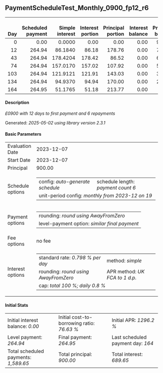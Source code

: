 <h2>PaymentScheduleTest_Monthly_0900_fp12_r6</h2>
<table>
    <thead style="vertical-align: bottom;">
        <th style="text-align: right;">Day</th>
        <th style="text-align: right;">Scheduled payment</th>
        <th style="text-align: right;">Simple interest</th>
        <th style="text-align: right;">Interest portion</th>
        <th style="text-align: right;">Principal portion</th>
        <th style="text-align: right;">Interest balance</th>
        <th style="text-align: right;">Principal balance</th>
        <th style="text-align: right;">Total simple interest</th>
        <th style="text-align: right;">Total interest</th>
        <th style="text-align: right;">Total principal</th>
    </thead>
    <tr style="text-align: right;">
        <td class="ci00">0</td>
        <td class="ci01" style="white-space: nowrap;">0.00</td>
        <td class="ci02">0.0000</td>
        <td class="ci03">0.00</td>
        <td class="ci04">0.00</td>
        <td class="ci05">0.00</td>
        <td class="ci06">900.00</td>
        <td class="ci07">0.0000</td>
        <td class="ci08">0.00</td>
        <td class="ci09">0.00</td>
    </tr>
    <tr style="text-align: right;">
        <td class="ci00">12</td>
        <td class="ci01" style="white-space: nowrap;">264.94</td>
        <td class="ci02">86.1840</td>
        <td class="ci03">86.18</td>
        <td class="ci04">178.76</td>
        <td class="ci05">0.00</td>
        <td class="ci06">721.24</td>
        <td class="ci07">86.1840</td>
        <td class="ci08">86.18</td>
        <td class="ci09">178.76</td>
    </tr>
    <tr style="text-align: right;">
        <td class="ci00">43</td>
        <td class="ci01" style="white-space: nowrap;">264.94</td>
        <td class="ci02">178.4204</td>
        <td class="ci03">178.42</td>
        <td class="ci04">86.52</td>
        <td class="ci05">0.00</td>
        <td class="ci06">634.72</td>
        <td class="ci07">264.6044</td>
        <td class="ci08">264.60</td>
        <td class="ci09">265.28</td>
    </tr>
    <tr style="text-align: right;">
        <td class="ci00">74</td>
        <td class="ci01" style="white-space: nowrap;">264.94</td>
        <td class="ci02">157.0170</td>
        <td class="ci03">157.02</td>
        <td class="ci04">107.92</td>
        <td class="ci05">0.00</td>
        <td class="ci06">526.80</td>
        <td class="ci07">421.6214</td>
        <td class="ci08">421.62</td>
        <td class="ci09">373.20</td>
    </tr>
    <tr style="text-align: right;">
        <td class="ci00">103</td>
        <td class="ci01" style="white-space: nowrap;">264.94</td>
        <td class="ci02">121.9121</td>
        <td class="ci03">121.91</td>
        <td class="ci04">143.03</td>
        <td class="ci05">0.00</td>
        <td class="ci06">383.77</td>
        <td class="ci07">543.5334</td>
        <td class="ci08">543.53</td>
        <td class="ci09">516.23</td>
    </tr>
    <tr style="text-align: right;">
        <td class="ci00">134</td>
        <td class="ci01" style="white-space: nowrap;">264.94</td>
        <td class="ci02">94.9370</td>
        <td class="ci03">94.94</td>
        <td class="ci04">170.00</td>
        <td class="ci05">0.00</td>
        <td class="ci06">213.77</td>
        <td class="ci07">638.4705</td>
        <td class="ci08">638.47</td>
        <td class="ci09">686.23</td>
    </tr>
    <tr style="text-align: right;">
        <td class="ci00">164</td>
        <td class="ci01" style="white-space: nowrap;">264.95</td>
        <td class="ci02">51.1765</td>
        <td class="ci03">51.18</td>
        <td class="ci04">213.77</td>
        <td class="ci05">0.00</td>
        <td class="ci06">0.00</td>
        <td class="ci07">689.6470</td>
        <td class="ci08">689.65</td>
        <td class="ci09">900.00</td>
    </tr>
</table>
<h4>Description</h4>
<p><i>£0900 with 12 days to first payment and 6 repayments</i></p>
<p>Generated: <i>2025-05-02 using library version 2.3.1</i></p>
<h4>Basic Parameters</h4>
<table>
    <tr>
        <td>Evaluation Date</td>
        <td>2023-12-07</td>
    </tr>
    <tr>
        <td>Start Date</td>
        <td>2023-12-07</td>
    </tr>
    <tr>
        <td>Principal</td>
        <td>900.00</td>
    </tr>
    <tr>
        <td>Schedule options</td>
        <td>
            <table>
                <tr>
                    <td>config: <i>auto-generate schedule</i></td>
                    <td>schedule length: <i><i>payment count</i> 6</i></td>
                </tr>
                <tr>
                    <td colspan="2" style="white-space: nowrap;">unit-period config: <i>monthly from 2023-12 on 19</i></td>
                </tr>
            </table>
        </td>
    </tr>
    <tr>
        <td>Payment options</td>
        <td>
            <table>
                <tr>
                    <td>rounding: <i>round using AwayFromZero</i></td>
                </tr>
                <tr>
                    <td>level-payment option: <i>similar&nbsp;final&nbsp;payment</i></td>
                </tr>
            </table>
        </td>
    </tr>
    <tr>
        <td>Fee options</td>
        <td>no fee
        </td>
    </tr>
    <tr>
        <td>Interest options</td>
        <td>
            <table>
                <tr>
                    <td>standard rate: <i>0.798 % per day</i></td>
                    <td>method: <i>simple</i></td>
                </tr>
                <tr>
                    <td>rounding: <i>round using AwayFromZero</i></td>
                    <td>APR method: <i>UK FCA to 1 d.p.</i></td>
                </tr>
                <tr>
                    <td colspan="2">cap: <i>total 100 %; daily 0.8 %</td>
                </tr>
            </table>
        </td>
    </tr>
</table>
<h4>Initial Stats</h4>
<table>
    <tr>
        <td>Initial interest balance: <i>0.00</i></td>
        <td>Initial cost-to-borrowing ratio: <i>76.63 %</i></td>
        <td>Initial APR: <i>1296.2 %</i></td>
    </tr>
    <tr>
        <td>Level payment: <i>264.94</i></td>
        <td>Final payment: <i>264.95</i></td>
        <td>Last scheduled payment day: <i>164</i></td>
    </tr>
    <tr>
        <td>Total scheduled payments: <i>1,589.65</i></td>
        <td>Total principal: <i>900.00</i></td>
        <td>Total interest: <i>689.65</i></td>
    </tr>
</table>